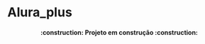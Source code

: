 # Alura_plus


<h4 align="center"> 
    :construction:  Projeto em construção  :construction:
</h4>
